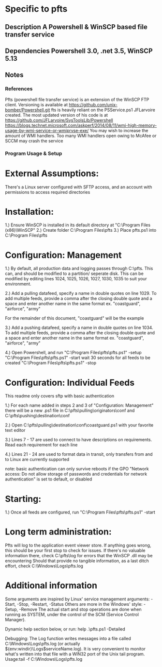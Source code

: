 # Specific to pfts

## Description     A Powershell & WinSCP based file transfer service

## Dependencies    Powershell 3.0, .net 3.5, WinSCP 5.13

## Notes   

### References
Pfts (powershell file transfer service) is an extension of the WinSCP FTP client. Versioning is available at https://github.com/unix-bomber/Powershell.git fts is heavily reliant on the PSService.ps1 JFLarvoire created. The most updated version of his code is at https://github.com/JFLarvoire/SysToolsLib/Powershell
https://blogs.technet.microsoft.com/askperf/2014/08/11/wmi-high-memory-usage-by-wmi-service-or-wmiprvse-exe/ You may wish to increase the amount of WMI handlers. Too many WMI handlers open owing to McAfee or SCCM may crash the service


### Program Usage & Setup

# External Assumptions:
There's a Linux server configured with SFTP access, and an account with permissions to access required directories

# Installation:
 1.) Ensure WinSCP is installed in its default directory at "C:\Program Files (x86)\WinSCP"
 2.) Create folder C:\Program Files\pfts
 3.) Place pfts.ps1 into C:\Program Files\pfts

# Configuration: Management
1.) By default, all production data and logging passes through C:\pfts. This can, and should be modified to a partition/ seperate disk.
This can be modified by editing lines 1024, 1025, 1026, 1027, 1030, 1035 to suit your environment.

2.) Add a pulling datafeed, specify a name in double quotes on line 1029. To add multiple feeds, provide a comma after the closing double quote and a space and enter another name in the same format
ex. "coastguard", "airforce", "army"

For the remainder of this document, "coastguard" will be the example

3.) Add a pushing datafeed, specify a name in double quotes on line 1034. To add multiple feeds, provide a comma after the closing double quote and a space and enter another name in the same format
ex. "coastguard", "airforce", "army"

4.) Open Powershell, and run 
"C:\Program Files\pfts\pfts.ps1" -setup
"C:\Program Files\pfts\pfts.ps1" -start
wait 30 seconds for all feeds to be created
"C:\Program Files\pfts\pfts.ps1" -stop

# Configuration: Individual Feeds
This readme only covers sftp with basic authentication

1.) For each name added in steps 2 and 3 of "Configuration: Management" there will be a new .ps1 file in C:\pfts\pulling\originators\conf and C:\pfts\pushing\destination\conf

2.) Open C:\pfts\pulling\destination\conf\coastguard.ps1 with your favorite text editor

3.) Lines 7 - 17 are used to connect to have descriptions on requirements. Read each requirement for each line

4.) Lines 21 - 24 are used to format data in transit, only transfers from and to Linux are currently supported 

note: basic authentication can only survive reboots if the GPO "Network access: Do not allow storage of passwords and credentials for network authentication" is set to default, or disabled

# Starting:

1.) Once all feeds are configured, run 
"C:\Program Files\pfts\pfts.ps1" -start

# Long term administration:

Pfts will log to the application event viewer store. If anything goes wrong, this should be your first stop to check for issues.
If there's no valuable information there, check C:\pfts\log for errors that the WinSCP .dll may be encountering
Should that provide no tangible information, as a last ditch effort, check C:\Windows\Logs\pfts.log

# Additional information
 Some arguments are inspired by Linux' service management arguments: -Start, -Stop, -Restart, -Status Others are more in the Windows' style: -Setup, -Remove  The actual start and stop operations are done when  running as SYSTEM, under the control of the SCM (Service  Control Manager). 

Dynamic help section below, or run: help .\pfts.ps1 -Detailed  

  Debugging: The Log function writes messages into a file called C:\Windows\Logs\pfts.log (or actually ${env:windir}\Logs\$serviceName.log). It is very convenient to monitor what's written into that  file with a WIN32 port of the Unix tail program. Usage:tail -f C:\Windows\Logs\pfts.log
